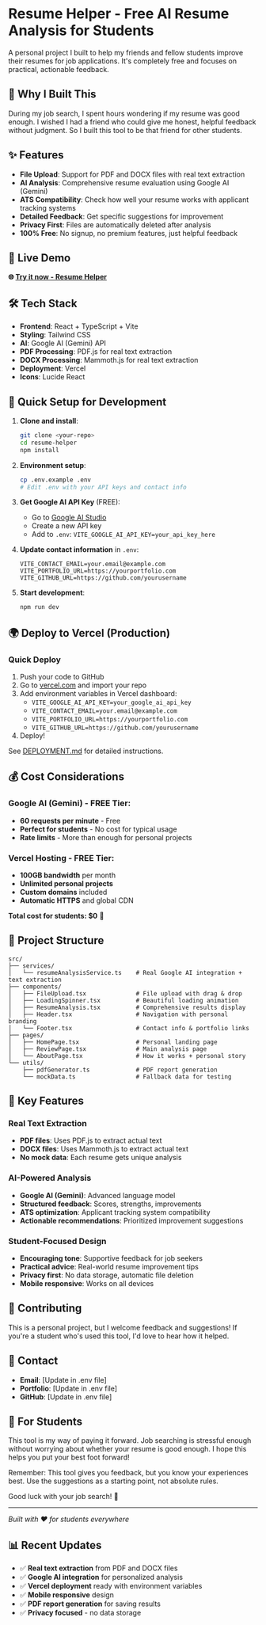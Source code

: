 # Resume Helper - Free AI Resume Analysis for Students

A personal project I built to help my friends and fellow students improve their resumes for job applications. It's completely free and focuses on practical, actionable feedback.

## 🎯 Why I Built This

During my job search, I spent hours wondering if my resume was good enough. I wished I had a friend who could give me honest, helpful feedback without judgment. So I built this tool to be that friend for other students.

## ✨ Features

- **File Upload**: Support for PDF and DOCX files with real text extraction
- **AI Analysis**: Comprehensive resume evaluation using Google AI (Gemini)
- **ATS Compatibility**: Check how well your resume works with applicant tracking systems
- **Detailed Feedback**: Get specific suggestions for improvement
- **Privacy First**: Files are automatically deleted after analysis
- **100% Free**: No signup, no premium features, just helpful feedback

## 🚀 Live Demo

**🌐 [Try it now - Resume Helper](https://your-app-name.vercel.app)**

## 🛠️ Tech Stack

- **Frontend**: React + TypeScript + Vite
- **Styling**: Tailwind CSS
- **AI**: Google AI (Gemini) API
- **PDF Processing**: PDF.js for real text extraction
- **DOCX Processing**: Mammoth.js for real text extraction
- **Deployment**: Vercel
- **Icons**: Lucide React

## 🚀 Quick Setup for Development

1. **Clone and install**:
   ```bash
   git clone <your-repo>
   cd resume-helper
   npm install
   ```

2. **Environment setup**:
   ```bash
   cp .env.example .env
   # Edit .env with your API keys and contact info
   ```

3. **Get Google AI API Key** (FREE):
   - Go to [Google AI Studio](https://makersuite.google.com/app/apikey)
   - Create a new API key
   - Add to `.env`: `VITE_GOOGLE_AI_API_KEY=your_api_key_here`

4. **Update contact information** in `.env`:
   ```
   VITE_CONTACT_EMAIL=your.email@example.com
   VITE_PORTFOLIO_URL=https://yourportfolio.com
   VITE_GITHUB_URL=https://github.com/yourusername
   ```

5. **Start development**:
   ```bash
   npm run dev
   ```

## 🌍 Deploy to Vercel (Production)

### Quick Deploy
1. Push your code to GitHub
2. Go to [vercel.com](https://vercel.com) and import your repo
3. Add environment variables in Vercel dashboard:
   - `VITE_GOOGLE_AI_API_KEY=your_google_ai_api_key`
   - `VITE_CONTACT_EMAIL=your.email@example.com`
   - `VITE_PORTFOLIO_URL=https://yourportfolio.com`
   - `VITE_GITHUB_URL=https://github.com/yourusername`
4. Deploy!

See [DEPLOYMENT.md](./DEPLOYMENT.md) for detailed instructions.

## 💰 Cost Considerations

### Google AI (Gemini) - FREE Tier:
- **60 requests per minute** - Free
- **Perfect for students** - No cost for typical usage
- **Rate limits** - More than enough for personal projects

### Vercel Hosting - FREE Tier:
- **100GB bandwidth** per month
- **Unlimited personal projects**
- **Custom domains** included
- **Automatic HTTPS** and global CDN

**Total cost for students: $0** 🎉

## 📁 Project Structure

```
src/
├── services/
│   └── resumeAnalysisService.ts    # Real Google AI integration + text extraction
├── components/
│   ├── FileUpload.tsx              # File upload with drag & drop
│   ├── LoadingSpinner.tsx          # Beautiful loading animation
│   ├── ResumeAnalysis.tsx          # Comprehensive results display
│   ├── Header.tsx                  # Navigation with personal branding
│   └── Footer.tsx                  # Contact info & portfolio links
├── pages/
│   ├── HomePage.tsx                # Personal landing page
│   ├── ReviewPage.tsx              # Main analysis page
│   └── AboutPage.tsx               # How it works + personal story
└── utils/
    ├── pdfGenerator.ts             # PDF report generation
    └── mockData.ts                 # Fallback data for testing
```

## 🔧 Key Features

### Real Text Extraction
- **PDF files**: Uses PDF.js to extract actual text
- **DOCX files**: Uses Mammoth.js to extract actual text
- **No mock data**: Each resume gets unique analysis

### AI-Powered Analysis
- **Google AI (Gemini)**: Advanced language model
- **Structured feedback**: Scores, strengths, improvements
- **ATS optimization**: Applicant tracking system compatibility
- **Actionable recommendations**: Prioritized improvement suggestions

### Student-Focused Design
- **Encouraging tone**: Supportive feedback for job seekers
- **Practical advice**: Real-world resume improvement tips
- **Privacy first**: No data storage, automatic file deletion
- **Mobile responsive**: Works on all devices

## 🤝 Contributing

This is a personal project, but I welcome feedback and suggestions! If you're a student who's used this tool, I'd love to hear how it helped.

## 📧 Contact

- **Email**: [Update in .env file]
- **Portfolio**: [Update in .env file]  
- **GitHub**: [Update in .env file]

## 💝 For Students

This tool is my way of paying it forward. Job searching is stressful enough without worrying about whether your resume is good enough. I hope this helps you put your best foot forward!

Remember: This tool gives you feedback, but you know your experiences best. Use the suggestions as a starting point, not absolute rules.

Good luck with your job search! 🚀

---

*Built with ❤️ for students everywhere*

## 📊 Recent Updates

- ✅ **Real text extraction** from PDF and DOCX files
- ✅ **Google AI integration** for personalized analysis  
- ✅ **Vercel deployment** ready with environment variables
- ✅ **Mobile responsive** design
- ✅ **PDF report generation** for saving results
- ✅ **Privacy focused** - no data storage